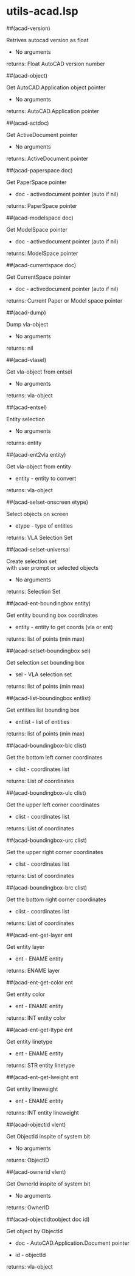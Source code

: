 # utils-acad.lsp
##(acad-version)
Retrives autocad version as float
* No arguments
returns: Float AutoCAD version number
##(acad-object)
Get AutoCAD.Application object pointer
* No arguments
returns: AutoCAD.Application pointer
##(acad-actdoc)
Get ActiveDocument pointer
* No arguments
returns: ActiveDocument pointer
##(acad-paperspace doc)
Get PaperSpace pointer
* doc - activedocument pointer (auto if nil)
returns: PaperSpace pointer
##(acad-modelspace doc)
Get ModelSpace pointer
* doc - activedocument pointer (auto if nil)
returns: ModelSpace pointer
##(acad-currentspace doc)
Get CurrentSpace pointer
* doc - activedocument pointer (auto if nil)
returns: Current Paper or Model space pointer
##(acad-dump)
Dump vla-object
* No arguments
returns: nil
##(acad-vlasel)
Get vla-object from entsel
* No arguments
returns: vla-object
##(acad-entsel)
Entity selection
* No arguments
returns: entity
##(acad-ent2vla entity)
Get vla-object from entity
* entity - entity to convert
returns: vla-object
##(acad-selset-onscreen etype)
Select objects on screen
* etype - type of entities
returns: VLA Selection Set
##(acad-selset-universal
Create selection set <br/> with user prompt or selected objects
* No arguments
returns: Selection Set
##(acad-ent-boundingbox entity)
Get entity bounding box coordinates
* entity - entity to get coords (vla or ent)
returns: list of points (min max)
##(acad-selset-boundingbox sel)
Get selection set bounding box
* sel - VLA selection set
returns: list of points (min max)
##(acad-list-boundingbox entlist)
Get entities list bounding box
* entlist - list of entities
returns: list of points (min max)
##(acad-boundingbox-blc clist)
Get the bottom left corner coordinates
* clist - coordinates list
returns: List of coordinates
##(acad-boundingbox-ulc clist)
Get the upper left corner coordinates
* clist - coordinates list
returns: List of coordinates
##(acad-boundingbox-urc clist)
Get the upper right corner coordinates
* clist - coordinates list
returns: List of coordinates
##(acad-boundingbox-brc clist)
Get the bottom right corner coordinates
* clist - coordinates list
returns: List of coordinates
##(acad-ent-get-layer ent
Get entity layer
* ent - ENAME entity
returns: ENAME layer
##(acad-ent-get-color ent
Get entity color
* ent - ENAME entity
returns: INT entity color
##(acad-ent-get-ltype ent
Get entity linetype
* ent - ENAME entity
returns: STR entity linetype
##(acad-ent-get-lweight ent
Get entity lineweight
* ent - ENAME entity
returns: INT entity lineweight
##(acad-objectid vlent)
Get ObjectId inspite of system bit
* No arguments
returns: ObjectID
##(acad-ownerid vlent)
Get OwnerId inspite of system bit
* No arguments
returns: OwnerID
##(acad-objectidtoobject doc id)
Get object by ObjectId
* doc - AutoCAD.Application.Document pointer
* id - objectId
returns: vla-object
